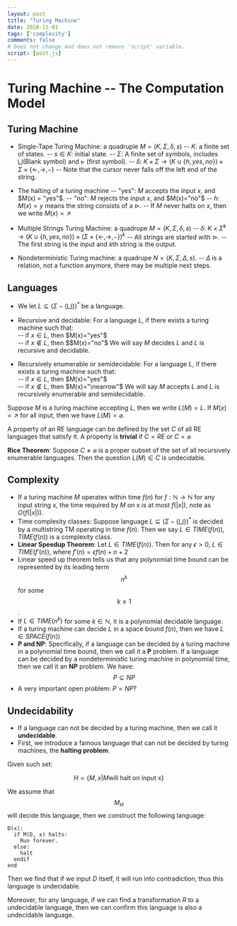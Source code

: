 ```yaml
---
layout: post
title: "Turing Machine"
date: 2020-11-01
tags: ['complexity']
comments: false
# Does not change and does not remove 'script' variable.
script: [post.js]
---
```


# Turing Machine -- The Computation Model

## Turing Machine

- Single-Tape Turing Machine: a quadruple $M = (K, \Sigma, \delta, s)$
-- $K$: a finite set of states.
-- $s \in K$: initial state.
-- $\Sigma$: A finite set of symbols, includes $\bigsqcup$(Blank symbol) and $\triangleright$ (first symbol).
-- $\delta$: $K \times \Sigma \to (K \cup \{h, yes,no\}) \times \Sigma \times \{\leftarrow, \rightarrow, -\}$
-- Note that the cursor never falls off the left end of the string.

- The halting of a turing machine
-- "yes": $M$ accepts the input $x$, and $M(x) = "yes"$.
-- "no": $M$ rejects the input $x$, and $M(x)="no"$
-- $h$: $M(x)=y$ means the string consists of a $\triangleright$.
-- If $M$ never halts on $x$, then we write $M(x)=\nearrow$

- Multiple Strings Turing Machine: a quadrupe $M = (K, \Sigma, \delta, s)$
-- $\delta$: $K \times \Sigma^k \to (K \cup \{h, yes,no\}) \times (\Sigma \times \{\leftarrow, \rightarrow, -\})^k$
-- All strings are started with $\triangleright$.
-- The first string is the input and $k$th string is the output.

- Nondeterministic Turing machine: a quadrupe $N=(K, \Sigma, \Delta, s)$.
-- $\Delta$ is a relation, not a function anymore, there may be multiple next steps.  

## Languages

- We let $L \subseteq (\Sigma - \{\bigsqcup\})^*$  be a language.  
- Recursive and decidable: For a language $L$, if there exists a turing machine such that:  
-- if $x \in L$, then $M(x)="yes"$  
-- if $x \notin L$, then $$M(x)="no"$
We will say $M$ decides $L$ and $L$ is recursive and decidable.

- Recursively enumerable or semidecidable: For a language $L$, if there exists a turing machine such that:  
-- if $x \in L$, then $M(x)="yes"$  
-- if $x \notin L$, then $M(x)="\nearrow"$
We will say $M$ accepts $L$ and $L$ is recursively enumerable and semidecidable.

Suppose $M$ is a turing machine accepting $L$, then we write $L(M)=L$. If $M(x)=\nearrow$ for all input, then we have $L(M)=\varnothing$.

A property of an RE language can be defined by the set $C$ of all RE languages that satisfy it. 
A property is **trivial** if $C=RE$ or $C=\varnothing$

**Rice Theorem**: Suppose $C \neq \varnothing$ is a proper subset of the set of all recursively enumerable languages. Then the question $L(M) \in C$ is undecidable.  

## Complexity

- If a turing machine $M$ operates within time $f(n)$ for $f: \mathbb{N} \to \mathbb{N}$ for any input string x, the time required by $M$ on x is at most $f(|x|)$, note as $O(f(|x|))$.
- Time complexity classes: Suppose language $L \subseteq (\Sigma - \{\bigsqcup\})^*$ is decided by a multistring TM operating in time $f(n)$. Then we say $L \in TIME(f(n))$, $TIME(f(n))$ is a complexity class.  
- **Linear Speedup Theorem**: Let $L \in TIME(f(n))$. Then for any $\epsilon >0$, $L \in TIME(f'(n))$, where $f'(n)= \epsilon f(n)+n+2$
- Linear speed up theorem tells us that any polynomial time bound can be represented by its leading term $$n^k$$ for some $$k \geq 1$$.
- If $L \in TIME(n^k)$ for some $k \in \mathbb{N}$, it is a polynomial decidable language.  
- If a turing machine can decide $L$ in a space bound $f(n)$, then we have $L \in SPACE(f(n))$
- **P and NP**: Specifically, if a language can be decided by a turing machine in a polynomial time bound, then we call it a **P** problem. If a language can be decided by a nondeterministic turing machine in polynomial time, then we call it an **NP** problem.  We have:  
$$P \subseteq NP$$
- A very important open problem: $P=NP$?

## Undecidability

- If a language can not be decided by a turing machine, then we call it **undecidable**.
- First, we introduce a famous language that can not be decided by turing machines, the **halting problem**.

Given such set:  

$$H = \{M,x | M \text{will halt on input x}\}$$

We assume that $$M_H$$ will decide this language, then we construct the following language:  

```
D(x):
  if M(D, x) halts:
    Run forever.
  else:
    halt
  endif
end
```

Then we find that if we input $D$ itself, it will run into contradiction, thus this language is undecidable.  

Moreover, for any language, if we can find a transformation $R$ to a undecidable language, then we can confirm this language is also a undecidable language.  

